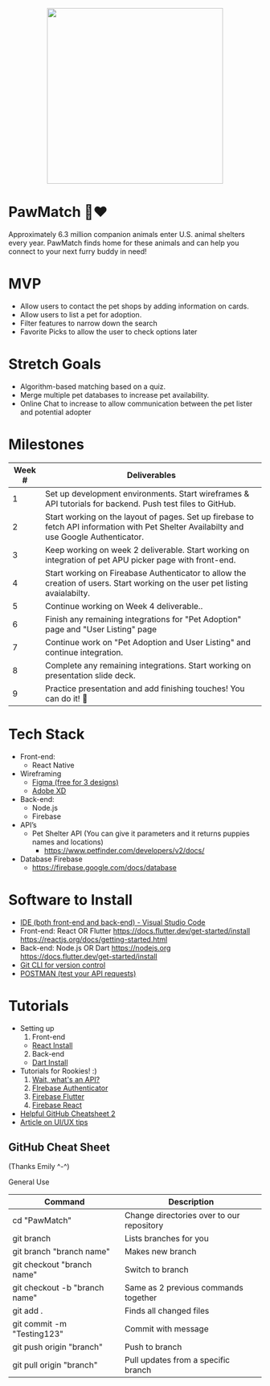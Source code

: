 <p align="center">
<img src="https://c.tenor.com/1mRsobYzxEoAAAAC/corgi-excited.gif" width="350">
  </p>
  
# PawMatch 🐾❤️
Approximately 6.3 million companion animals enter U.S. animal shelters every year. PawMatch finds home for these animals and can help you connect to your next furry buddy in need!

# MVP
  - Allow users to contact the pet shops by adding information on cards.
  - Allow users to list a pet for adoption.
  - Filter features to narrow down the search
  - Favorite Picks to allow the user to check options later

# Stretch Goals
  - Algorithm-based matching based on a quiz.
  - Merge multiple pet databases to increase pet availability.
  - Online Chat to increase to allow communication between the pet lister and potential adopter

# Milestones
| Week # | Deliverables |
|--------|--------------|
| 1      | Set up development environments. Start wireframes & API tutorials for backend. Push test files to GitHub.                                    |                                                             
| 2      | Start working on the layout of pages. Set up firebase to fetch API information with Pet Shelter Availabilty and use Google Authenticator.                                        |
| 3      | Keep working on week 2 deliverable. Start working on integration of pet APU picker page with front-end.                                        |
| 4      | Start working on Fireabase Authenticator to allow the creation of users. Start working on the user pet listing avaialabilty.                                              |
| 5      | Continue working on Week 4 deliverable..          |
| 6      | Finish any remaining integrations for "Pet Adoption" page and "User Listing" page                                |
| 7      | Continue work on "Pet Adoption and User Listing" and continue integration.                                                                                      |             
| 8      | Complete any remaining integrations. Start working on presentation slide deck.                                                               |
| 9      | Practice presentation and add finishing touches! You can do it! 💙                                                                           |

# Tech Stack
  - Front-end: 
    - React Native
  - Wireframing
    - [Figma (free for 3 designs)](https://www.figma.com)
    - [Adobe XD](https://www.adobe.com/products/xd.html)
  - Back-end: 
    -  Node.js
    -  Firebase
  - API’s
    - Pet Shelter API (You can give it parameters and it returns puppies names and locations)
      - https://www.petfinder.com/developers/v2/docs/
   - Database Firebase
        - https://firebase.google.com/docs/database

# Software to Install
  - [IDE (both front-end and back-end) - Visual Studio Code](https://code.visualstudio.com)
  - Front-end: React OR Flutter
        https://docs.flutter.dev/get-started/install 
        https://reactjs.org/docs/getting-started.html
  - Back-end: Node.js OR Dart
        https://nodejs.org
        https://docs.flutter.dev/get-started/install 
  - [Git CLI for version control](https://git-scm.com/downloads)
  - [POSTMAN (test your API requests)](https://www.postman.com)
  
# Tutorials
  - Setting up 
    1. Front-end
      - [React Install](https://www.youtube.com/watch?v=RNWfNwh1kW8)
    2. Back-end
      - [Dart Install](https://www.youtube.com/watch?v=5izFFbdHnWY&t=421s)
  - Tutorials for Rookies! :) 
    1. [Wait, what's an API?](https://www.youtube.com/watch?v=SLwpqD8n3d0)
    2. [FIrebase Authenticator](https://www.youtube.com/watch?v=aN1LnNq4z54)
    3. [Firebase Flutter](https://www.youtube.com/watch?v=EXp0gq9kGxI&t=1012s)
    4. [Firebase React](https://www.youtube.com/watch?v=PKwu15ldZ7k)
  - [Helpful GitHub Cheatsheet 2](https://drive.google.com/file/d/1OddwoSvNJ3dQuEBw3RERieMXmOicif9_/view)
  - [Article on UI/UX tips](https://www.uxpin.com/studio/blog/guide-design-consistency-best-practices-ui-ux-designers/)

## GitHub Cheat Sheet
(Thanks Emily ^-^)


General Use

| Command | Description |
| ------ | ------ |
| cd "PawMatch" | Change directories over to our repository |
| git branch | Lists branches for you |
| git branch "branch name" | Makes new branch |
| git checkout "branch name" | Switch to branch |
| git checkout -b "branch name" | Same as 2 previous commands together |
| git add . | Finds all changed files |
| git commit -m "Testing123" | Commit with message |
| git push origin "branch" | Push to branch |
| git pull origin "branch" | Pull updates from a specific branch |


